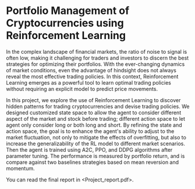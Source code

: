 # Portfolio Management of Cryptocurrencies using Reinforcement Learning

In the complex landscape of financial markets, the ratio of noise to signal is often low, making it challenging for traders and investors to discern the best strategies for optimizing their portfolios. With the ever-changing dynamics of market conditions, even the advantage of hindsight does not always reveal the most effective trading policies. In this context, Reinforcement Learning emerges as a powerful tool to learn optimal trading policies without requiring an explicit model to predict price movements.

In this project, we explore the use of Reinforcement Learning to discover hidden patterns for trading cryptocurrencies and devise trading policies. We designed customized state space to allow the agent to consider different aspect of the market and stock before trading; different action space to let agent only consider long or both long and short. By refining the state and action space, the goal is to enhance the agent's ability to adjust to the market fluctuation, not only to mitigate the effects of overfitting, but also to increase the generalizability of the RL model to different market scenarios. Then the agent is trained using A2C, PPO, and DDPG algorithms after parameter tuning. The performance is measured by portfolio return, and is compare against two baselines strategies based on mean reversion and momentum. 

You can read the final report in <Project_report.pdf>.